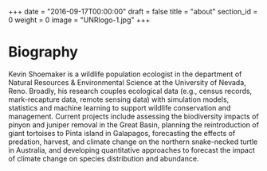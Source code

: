 +++
date = "2016-09-17T00:00:00"
draft = false
title = "about"
section_id = 0
weight = 0
image = "UNRlogo-1.jpg"
+++

# Biography

Kevin Shoemaker is a wildlife population ecologist in the department of Natural Resources & Environmental Science at the University of Nevada, Reno.  Broadly, his research couples ecological data (e.g., census records, mark-recapture data, remote sensing data) with simulation models, statistics and machine learning to support wildlife conservation and management. Current projects include assessing the biodiversity impacts of pinyon and juniper removal in the Great Basin, planning the reintroduction of giant tortoises to Pinta island in Galapagos, forecasting the effects of predation, harvest, and climate change on the northern snake-necked turtle in Australia, and developing quantitative approaches to forecast the impact of climate change on species distribution and abundance.   
